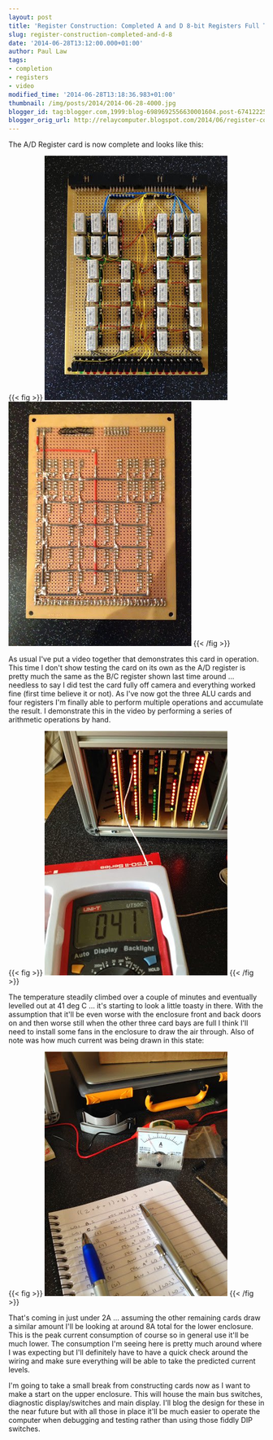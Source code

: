```yaml
---
layout: post
title: 'Register Construction: Completed A and D 8-bit Registers Full Test'
slug: register-construction-completed-and-d-8
date: '2014-06-28T13:12:00.000+01:00'
author: Paul Law
tags:
- completion
- registers
- video
modified_time: '2014-06-28T13:18:36.983+01:00'
thumbnail: /img/posts/2014/2014-06-28-4000.jpg
blogger_id: tag:blogger.com,1999:blog-6989692556630001604.post-6741222589554983889
blogger_orig_url: http://relaycomputer.blogspot.com/2014/06/register-construction-completed-and-d-8.html
---
```


The A/D Register card is now complete and looks like this:

{{< fig >}}
![Completed A/D Register Card (front)](/img/posts/2014/2014-06-28-0000.jpg)
![Completed A/D Register Card (back)](/img/posts/2014/2014-06-28-0001.jpg)
{{< /fig >}}

As 
usual I've put a video together that demonstrates this card in operation. This 
time I don't show testing the card on its own as the A/D register is pretty 
much the same as the B/C register shown last time around ... needless to say I 
did test the card fully off camera and everything worked fine (first time 
believe it or not). As I've now got the three ALU cards and four registers I'm 
finally able to perform multiple operations and accumulate the result. I 
demonstrate this in the video by performing a series of arithmetic operations 
by hand.

{{< fig >}}
![Measurement of temperature inside card pack (41 deg C)](/img/posts/2014/2014-06-28-0002.jpg)
{{< /fig >}}

The temperature steadily climbed over a couple of minutes 
and eventually levelled out at 41 deg C ... it's starting to look a little 
toasty in there. With the assumption that it'll be even worse with the 
enclosure front and back doors on and then worse still when the other three 
card bays are full I think I'll need to install some fans in the enclosure to 
draw the air through. Also of note was how much current was being drawn in 
this state:

{{< fig >}}
![Measurement of current drawn by card pack (just under 2A)](/img/posts/2014/2014-06-28-0003.jpg)
{{< /fig >}}

That's coming in just under 2A ... assuming the other 
remaining cards draw a similar amount I'll be looking at around 8A total for 
the lower enclosure. This is the peak current consumption of course so in 
general use it'll be much lower. The consumption I'm seeing here is pretty 
much around where I was expecting but I'll definitely have to have a quick 
check around the wiring and make sure everything will be able to take the 
predicted current levels.

I'm going to take a small break from 
constructing cards now as I want to make a start on the upper enclosure. This 
will house the main bus switches, diagnostic display/switches and main 
display. I'll blog the design for these in the near future but with all those 
in place it'll be much easier to operate the computer when debugging and 
testing rather than using those fiddly DIP switches. 
